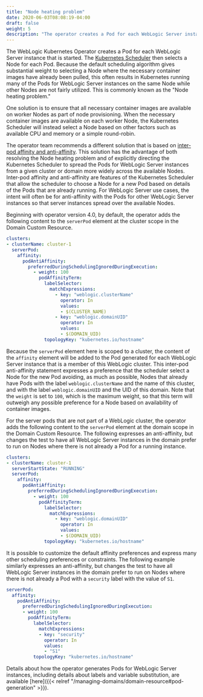 ```yaml
---
title: "Node heating problem"
date: 2020-06-03T08:08:19-04:00
draft: false
weight: 5
description: "The operator creates a Pod for each WebLogic Server instance that is started. The Kubernetes Scheduler then selects a Node for each Pod. Because the default scheduling algorithm gives substantial weight to selecting a Node where the necessary container images have already been pulled, this often results in Kubernetes running many of the Pods for WebLogic Server instances on the same Node while other Nodes are not fairly utilized. This is commonly known as the Node heating problem."
---
```


The WebLogic Kubernetes Operator creates a Pod for each WebLogic Server instance that is started. The [Kubernetes Scheduler](https://kubernetes.io/docs/concepts/scheduling-eviction/kube-scheduler/) then selects a Node for each Pod. Because the default scheduling algorithm gives substantial weight to selecting a Node where the necessary container images have already been pulled, this often results in Kubernetes running many of the Pods for WebLogic Server instances on the same Node while other Nodes are not fairly utilized. This is commonly known as the "Node heating problem."

One solution is to ensure that all necessary container images are available on worker Nodes as part of node provisioning. When the necessary container images are available on each worker Node, the Kubernetes Scheduler will instead select a Node based on other factors such as available CPU and memory or a simple round-robin.

The operator team recommends a different solution that is based on [inter-pod affinity and anti-affinity](https://kubernetes.io/docs/concepts/scheduling-eviction/assign-pod-node/#inter-pod-affinity-and-anti-affinity). This solution has the advantage of both resolving the Node heating problem and of explicitly directing the Kubernetes Scheduler to spread the Pods for WebLogic Server instances from a given cluster or domain more widely across the available Nodes. Inter-pod affinity and anti-affinity are features of the Kubernetes Scheduler that allow the scheduler to choose a Node for a new Pod based on details of the Pods that are already running. For WebLogic Server use cases, the intent will often be for anti-affinity with the Pods for other WebLogic Server instances so that server instances spread over the available Nodes.

Beginning with operator version 4.0, by default, the operator adds the following content to the `serverPod` element at the cluster scope in the Domain Custom Resource.

```yaml
clusters:
- clusterName: cluster-1
  serverPod:
    affinity:
      podAntiAffinity:
        preferredDuringSchedulingIgnoredDuringExecution:
          - weight: 100
            podAffinityTerm:
              labelSelector:
                matchExpressions:
                  - key: "weblogic.clusterName"
                    operator: In
                    values:
                    - $(CLUSTER_NAME)
                  - key: "weblogic.domainUID"
                    operator: In
                    values:
                    - $(DOMAIN_UID)
              topologyKey: "kubernetes.io/hostname"
```

Because the `serverPod` element here is scoped to a cluster, the content of the `affinity` element will be added to the Pod generated for each WebLogic Server instance that is a member of this WebLogic cluster. This inter-pod anti-affinity statement expresses a preference that the scheduler select a Node for the new Pod avoiding, as much as possible, Nodes that already have Pods with the label `weblogic.clusterName` and the name of this cluster, and with the label `weblogic.domainUID` and the UID of this domain. Note that the `weight` is set to `100`, which is the maximum weight, so that this term will outweigh any possible preference for a Node based on availability of container images.

For the server pods that are not part of a WebLogic cluster, the operator adds the following content to the `serverPod` element at the domain scope in the Domain Custom Resource.  The following expresses an anti-affinity, but changes the test to have all WebLogic Server instances in the domain prefer to run on Nodes where there is not already a Pod for a running instance.

```yaml
clusters:
- clusterName: cluster-1
  serverStartState: "RUNNING"
  serverPod:
    affinity:
      podAntiAffinity:
        preferredDuringSchedulingIgnoredDuringExecution:
          - weight: 100
            podAffinityTerm:
              labelSelector:
                matchExpressions:
                  - key: "weblogic.domainUID"
                    operator: In
                    values:
                    - $(DOMAIN_UID)
              topologyKey: "kubernetes.io/hostname"
```

It is possible to customize the default affinity preferences and express many other scheduling preferences or constraints. The following example similarly expresses an anti-affinity, but changes the test to have all WebLogic Server instances in the domain prefer to run on Nodes where there is not already a Pod with a `security` label with the value of `S1`.

```yaml
serverPod:
  affinity:
    podAntiAffinity:
      preferredDuringSchedulingIgnoredDuringExecution:
      - weight: 100
        podAffinityTerm:
          labelSelector:
            matchExpressions:
            - key: "security"
              operator: In
              values:
              - "S1"
          topologyKey: "kubernetes.io/hostname"
```

Details about how the operator generates Pods for WebLogic Server instances, including details about labels and variable substitution, are available [here]({{< relref "/managing-domains/domain-resource#pod-generation" >}}).
